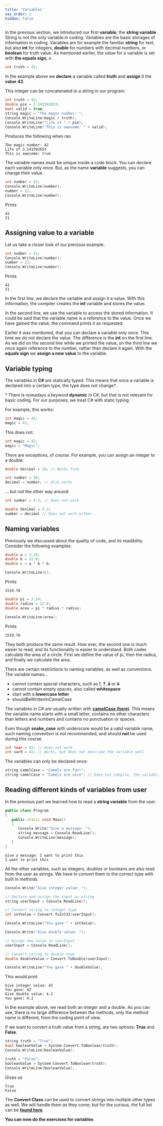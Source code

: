```yaml
---
title: 'Variables'
nav_order: 2
hidden: false
---
```


In the previous section, we introduced our first **variable**, the **string variable**. String is not the only variable in coding. Variables are the basic storages of information in coding. Variables are for example the familiar **string** for text, but also **int** for integers, **double** for numbers with decimal numbers, or **boolean** for truth value. As mentioned earlier, the value for a variable is set with **the equals sign, =**.

```cpp
int truth = 42;
```

In the example above we **declare** a variable called **truth** and **assign** it the **value** **42**.

This integer can be concatenated to a string in our program.

```cpp
int truth = 42;
double pie = 3.141592653;
bool valid = true;
string magic = "The magic number: ";
Console.WriteLine(magic + truth);
Console.WriteLine("Life of " + pie);
Console.WriteLine("This is awesome: " + valid);
```

Produces the following when ran

```console
The magic number: 42
Life of 3.141592653
This is awesome: true
```

The variable names must be unique inside a code block. You can declare each variable only once. But, as the name **variable** suggests, you can change their value.

```cpp
int number = 42;
Console.WriteLine(number);
number = 21;
Console.WriteLine(number);
```

Prints

```console
42
21
```

## Assigning value to a variable

Let us take a closer look of our previous example.

```cpp
int number = 42;
Console.WriteLine(number);
number = 21;
Console.WriteLine(number);
```

Prints

```console
42
21
```

In the first line, we declare the variable and assign it a value. With this information, the compiler creates the **int** variable and stores the value.

In the second line, we use the variable to access the stored information. It could be said that the variable name is a reference to the value. Once we have gained the value, the command prints it as requested.

Earlier it was mentioned, that you can declare a variable only once. This time we do not declare the value. The difference is the **int** on the first line. As we did on the second line while we printed the value, on the third line we once again reference to the number, rather than declare it again. With the **equals sign** we **assign a new value** to the variable.

## Variable typing

The variables in **C#** are statically typed. This means that once a variable is declared into a certain type, the type does not change\*.

\* There is nowadays a keyword **dynamic** in C#, but that is not relevant for basic coding. For our purposes, we treat C# with static typing.

For example, this works:

```cpp
int magic = 42;
magic = 41;
```

This does not:

```cpp
int magic = 42;
magic = "Magic";
```

There are exceptions, of course. For example, you can assign an integer to a double:

```cpp
double decimal = 10; // Works fine

int number = 20;
decimal = number; // Also works
```

... but not the other way around:

```cpp
int number = 4.2; // Does not work

double decimal = 4.2;
number = decimal // Does not work either
```

## Naming variables

Previously we discussed about the quality of code, and its readibility. Consider the following examples:

```cpp
double a = 3.14;
double b = 22.0;
double c = a * b * b;

Console.WriteLine(c);
```

Prints

```console
1519.76
```

```cpp
double pi = 3.14;
double radius = 22.0;
double area = pi * radius * radius;

Console.WriteLine(area);
```

Prints

```console
1519.76
```

They both produce the same result. How ever, the second one is much easier to read, and its functionality is easier to understand. Both codes calculate the area of a circle. First we define the value of pi, then the radius, and finally we calculate the area.

There are certain restrictions to naming variables, as well as conventions. The variable names...

- cannot contain special characters, such as **!**, **?**, **å** or **ö**
- cannot contain empty spaces, also called **whitespace**
- start with a **lowercase letter**
- shouldBeWrittenInCamelCase

The variables in C# are usually written with [**camelCase (here)**](https://en.wikipedia.org/wiki/Camel_case). This means the variable name starts with a small letter, contains no other characters than letters and numbers and contains no punctuation or spaces.

Even though **snake_case** with underscore would be a valid variable name, such naming convention is not recommended, and should **not** be used during this course.

```cpp
int 9var = 42; // Does not work
int var9 = 42; // Works, but does not describe the variable well
```

The variables can only be declared once:

```cpp
string camelCase = "Camels are fun!";
string camelCase = "Camels are nice"; // Does not compile, the variable name is already in use
```

## Reading different kinds of variables from user

In the previous part we learned how to read a **string variable** from the user.

```cpp
public class Program
{
   public static void Main()
   {
      Console.Write("Give a message: ");
      string message = Console.ReadLine();
      Console.WriteLine(message);
   }
}
```

```console
Give a message: I want to print this
I want to print this
```

All the other variables, such as integers, doubles or booleans are also read from the user as strings. We have to convert them to the correct type with built in methods.

```cpp
Console.Write("Give integer value: ");

// Declare and assign the input as string
string userInput = Console.ReadLine();

// Convert string to integer type
int intValue = Convert.ToInt32(userInput);

Console.WriteLine("You gave " + intValue);

Console.Write("Give double value: ");

// Assign new value to userInput
userInput = Console.ReadLine();

// Convert string to double type
double doubleValue = Convert.ToDouble(userInput);

Console.WriteLine("You gave " + doubleValue);
```

This would print

```console
Give integer value: 42
You gave: 42
Give double value: 4.2
You gave: 4.2
```

In the example above, we read both an integer and a double. As you can see, there is no large difference between the methods, only the method name is different, from the coding point of view.

If we want to convert a truth value from a string, are two options: **True** and **False**.

```cpp
string truth = "True";
bool booleanValue = System.Convert.ToBoolean(truth);
Console.WriteLine(booleanValue);

truth = "False";
booleanValue = System.Convert.ToBoolean(truth);
Console.WriteLine(booleanValue);
```

Gives us

```console
True
False
```

The **Convert Class** can be used to convert strings into multiple other types as well. We will handle them as they come, but for the curious, the full list can be [**found here**](https://docs.microsoft.com/en-us/dotnet/api/system.convert?view=netframework-4.8).

**You can now do the exercises for variables**

